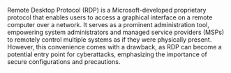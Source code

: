 Remote Desktop Protocol (RDP) is a Microsoft-developed proprietary protocol that enables users to access a graphical interface on a remote computer over a network. It serves as a prominent administration tool, empowering system administrators and managed service providers (MSPs) to remotely control multiple systems as if they were physically present. However, this convenience comes with a drawback, as RDP can become a potential entry point for cyberattacks, emphasizing the importance of secure configurations and precautions.

